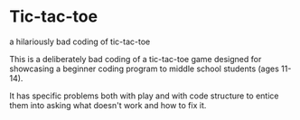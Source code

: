 # Tic-tac-toe
a hilariously bad coding of tic-tac-toe

This is a deliberately bad coding of a tic-tac-toe game designed for showcasing a beginner coding program to middle school students (ages 11-14). 

It has specific problems both with play and with code structure to entice them into asking what doesn't work and how to fix it.
